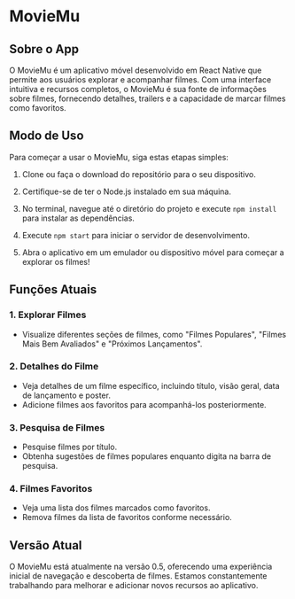 # MovieMu

## Sobre o App

O MovieMu é um aplicativo móvel desenvolvido em React Native que permite aos usuários explorar e acompanhar filmes. Com uma interface intuitiva e recursos completos, o MovieMu é sua fonte de informações sobre filmes, fornecendo detalhes, trailers e a capacidade de marcar filmes como favoritos.

## Modo de Uso

Para começar a usar o MovieMu, siga estas etapas simples:

1. Clone ou faça o download do repositório para o seu dispositivo.

2. Certifique-se de ter o Node.js instalado em sua máquina.

3. No terminal, navegue até o diretório do projeto e execute `npm install` para instalar as dependências.

4. Execute `npm start` para iniciar o servidor de desenvolvimento.

5. Abra o aplicativo em um emulador ou dispositivo móvel para começar a explorar os filmes!

## Funções Atuais

### 1. Explorar Filmes
   - Visualize diferentes seções de filmes, como "Filmes Populares", "Filmes Mais Bem Avaliados" e "Próximos Lançamentos".

### 2. Detalhes do Filme
   - Veja detalhes de um filme específico, incluindo título, visão geral, data de lançamento e poster.
   - Adicione filmes aos favoritos para acompanhá-los posteriormente.

### 3. Pesquisa de Filmes
   - Pesquise filmes por título.
   - Obtenha sugestões de filmes populares enquanto digita na barra de pesquisa.

### 4. Filmes Favoritos
   - Veja uma lista dos filmes marcados como favoritos.
   - Remova filmes da lista de favoritos conforme necessário.

## Versão Atual

O MovieMu está atualmente na versão 0.5, oferecendo uma experiência inicial de navegação e descoberta de filmes. Estamos constantemente trabalhando para melhorar e adicionar novos recursos ao aplicativo.


